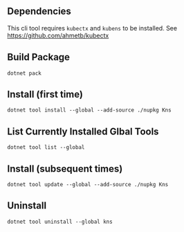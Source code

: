 ﻿## Dependencies
 This cli tool requires `kubectx` and `kubens` to be installed. See https://github.com/ahmetb/kubectx
 
 ## Build Package
```
dotnet pack
```
## Install (first time)
```
dotnet tool install --global --add-source ./nupkg Kns
```
## List Currently Installed Glbal Tools
```
dotnet tool list --global
```
## Install (subsequent times)
```
dotnet tool update --global --add-source ./nupkg Kns
```
## Uninstall
```
dotnet tool uninstall --global kns
```
